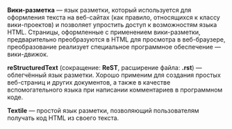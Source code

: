 **Вики-разметка** — язык разметки, который используется для оформления текста на веб-сайтах (как правило, относящихся к классу вики-проектов) и позволяет упростить доступ к возможностям языка HTML. Страницы, оформленные с применением вики-разметки, предварительно преобразуются в HTML для просмотра в веб-браузере, преобразование реализует специальное программное обеспечение — вики-движок. 

**reStructuredText** (сокращение: **ReST**, расширение файла: **.rst**) — облегчённый язык разметки. Хорошо применим для создания простых веб-страниц и других документов, а также в качестве вспомогательного языка при написании комментариев в программном коде. 

**Textile** — простой язык разметки, позволяющий пользователям получать код HTML из своего текста. 